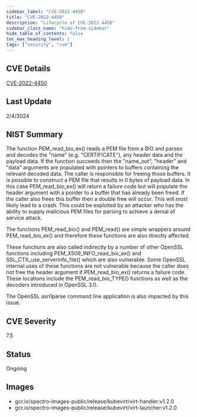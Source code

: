 ```yaml
---
sidebar_label: "CVE-2022-4450"
title: "CVE-2022-4450"
description: "Lifecycle of CVE-2022-4450"
sidebar_class_name: "hide-from-sidebar"
hide_table_of_contents: false
toc_max_heading_level: 2
tags: ["security", "cve"]
---
```


## CVE Details

[CVE-2022-4450](https://nvd.nist.gov/vuln/detail/CVE-2022-4450)


## Last Update

2/4/2024

## NIST Summary

The function PEM_read_bio_ex() reads a PEM file from a BIO and parses and
decodes the "name" (e.g. "CERTIFICATE"), any header data and the payload data.
If the function succeeds then the "name_out", "header" and "data" arguments are
populated with pointers to buffers containing the relevant decoded data. The
caller is responsible for freeing those buffers. It is possible to construct a
PEM file that results in 0 bytes of payload data. In this case PEM_read_bio_ex()
will return a failure code but will populate the header argument with a pointer
to a buffer that has already been freed. If the caller also frees this buffer
then a double free will occur. This will most likely lead to a crash. This
could be exploited by an attacker who has the ability to supply malicious PEM
files for parsing to achieve a denial of service attack.

The functions PEM_read_bio() and PEM_read() are simple wrappers around
PEM_read_bio_ex() and therefore these functions are also directly affected.

These functions are also called indirectly by a number of other OpenSSL
functions including PEM_X509_INFO_read_bio_ex() and
SSL_CTX_use_serverinfo_file() which are also vulnerable. Some OpenSSL internal
uses of these functions are not vulnerable because the caller does not free the
header argument if PEM_read_bio_ex() returns a failure code. These locations
include the PEM_read_bio_TYPE() functions as well as the decoders introduced in
OpenSSL 3.0.

The OpenSSL asn1parse command line application is also impacted by this issue.




## CVE Severity

7.5

## Status

Ongoing

## Images

- gcr.io/spectro-images-public/release/kubevirt/virt-handler:v1.2.0
- gcr.io/spectro-images-public/release/kubevirt/virt-launcher:v1.2.0


